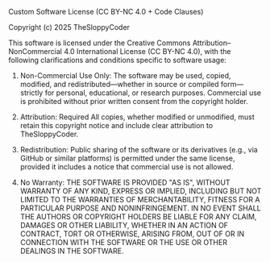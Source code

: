 ﻿Custom Software License (CC BY-NC 4.0 + Code Clauses)

Copyright (c) 2025 TheSloppyCoder

This software is licensed under the Creative Commons Attribution–NonCommercial 4.0 International License (CC BY-NC 4.0), 
with the following clarifications and conditions specific to software usage:

1. Non-Commercial Use Only:
The software may be used, copied, modified, and redistributed—whether 
in source or compiled form—strictly for personal, educational, or research purposes. Commercial use is prohibited 
without prior written consent from the copyright holder.

2. Attribution:
Required All copies, whether modified or unmodified, must retain this copyright notice and include 
clear attribution to TheSloppyCoder.

3. Redistribution:
Public sharing of the software or its derivatives (e.g., via GitHub or similar platforms) 
is permitted under the same license, provided it includes a notice that commercial use is not allowed.

4. No Warranty:
THE SOFTWARE IS PROVIDED "AS IS", WITHOUT WARRANTY OF ANY KIND, EXPRESS OR
IMPLIED, INCLUDING BUT NOT LIMITED TO THE WARRANTIES OF MERCHANTABILITY,
FITNESS FOR A PARTICULAR PURPOSE AND NONINFRINGEMENT. IN NO EVENT SHALL THE
AUTHORS OR COPYRIGHT HOLDERS BE LIABLE FOR ANY CLAIM, DAMAGES OR OTHER
LIABILITY, WHETHER IN AN ACTION OF CONTRACT, TORT OR OTHERWISE, ARISING FROM,
OUT OF OR IN CONNECTION WITH THE SOFTWARE OR THE USE OR OTHER DEALINGS IN THE
SOFTWARE.
